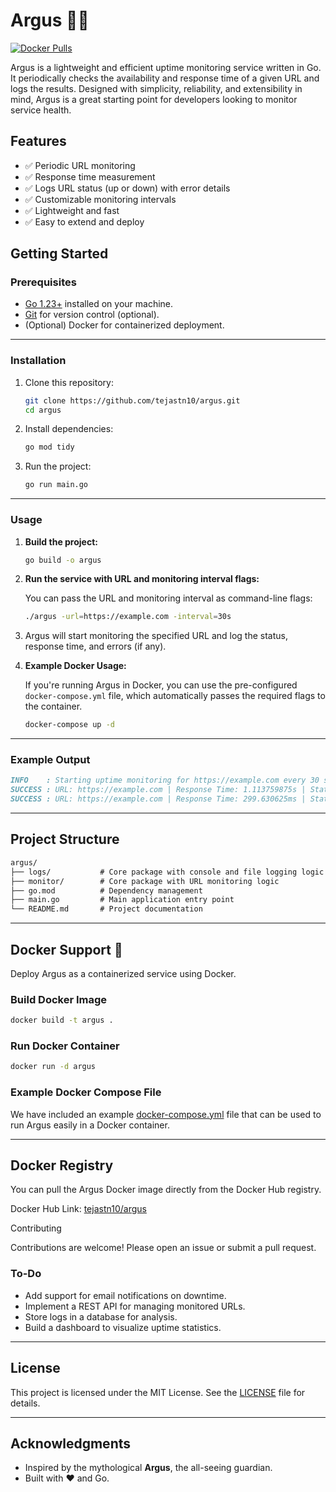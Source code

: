 # Argus 🕵️‍♂️

[![Docker Pulls](https://img.shields.io/docker/pulls/tejastn10/argus)](https://hub.docker.com/r/tejastn10/argus)

Argus is a lightweight and efficient uptime monitoring service written in Go. It periodically checks the availability and response time of a given URL and logs the results. Designed with simplicity, reliability, and extensibility in mind, Argus is a great starting point for developers looking to monitor service health.

## Features

- ✅ Periodic URL monitoring
- ✅ Response time measurement
- ✅ Logs URL status (up or down) with error details
- ✅ Customizable monitoring intervals
- ✅ Lightweight and fast
- ✅ Easy to extend and deploy

## Getting Started

### Prerequisites

- [Go 1.23+](https://go.dev/doc/install) installed on your machine.
- [Git](https://git-scm.com/) for version control (optional).
- (Optional) Docker for containerized deployment.

---

### Installation

1. Clone this repository:

    ```bash
    git clone https://github.com/tejastn10/argus.git
    cd argus
    ```

2. Install dependencies:

    ```bash
    go mod tidy
    ```

3. Run the project:

    ```bash
    go run main.go
    ```

---

### Usage

1. **Build the project:**

    ```bash
    go build -o argus
    ```

2. **Run the service with URL and monitoring interval flags:**

    You can pass the URL and monitoring interval as command-line flags:

    ```bash
    ./argus -url=https://example.com -interval=30s
    ```

3. Argus will start monitoring the specified URL and log the status, response time, and errors (if any).

4. **Example Docker Usage:**

    If you're running Argus in Docker, you can use the pre-configured `docker-compose.yml` file, which automatically passes the required flags to the container.

    ```bash
    docker-compose up -d
    ```

---

### Example Output

```md
INFO    : Starting uptime monitoring for https://example.com every 30 seconds
SUCCESS : URL: https://example.com | Response Time: 1.113759875s | Status: 200
SUCCESS : URL: https://example.com | Response Time: 299.630625ms | Status: 200
```

---

## Project Structure

```md
argus/
├── logs/           # Core package with console and file logging logic 
├── monitor/        # Core package with URL monitoring logic
├── go.mod          # Dependency management
├── main.go         # Main application entry point
└── README.md       # Project documentation
```

---

## Docker Support 🐳

Deploy Argus as a containerized service using Docker.

### Build Docker Image

```bash
docker build -t argus .
```

### Run Docker Container

```bash
docker run -d argus
```

### Example Docker Compose File

We have included an example [docker-compose.yml](./docker-compose.yml) file that can be used to run Argus easily in a Docker container.

---

## Docker Registry

You can pull the Argus Docker image directly from the Docker Hub registry.

Docker Hub Link: [tejastn10/argus](https://hub.docker.com/r/tejastn10/argus)

Contributing

Contributions are welcome! Please open an issue or submit a pull request.

### To-Do

- Add support for email notifications on downtime.
- Implement a REST API for managing monitored URLs.
- Store logs in a database for analysis.
- Build a dashboard to visualize uptime statistics.

---

## License

This project is licensed under the MIT License. See the [LICENSE](LICENSE) file for details.

---

## Acknowledgments

- Inspired by the mythological **Argus**, the all-seeing guardian.
- Built with ❤️ and Go.
